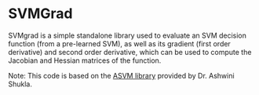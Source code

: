 # SVMGrad
SVMgrad is a simple standalone library used to evaluate an SVM decision function (from a pre-learned SVM), as well as its gradient (first order derivative) and second order derivative, which can be used to compute the Jacobian and Hessian matrices of the function.

Note: This code is based on the [ASVM library](https://github.com/epfl-lasa/A-SVM) provided by Dr. Ashwini Shukla.

